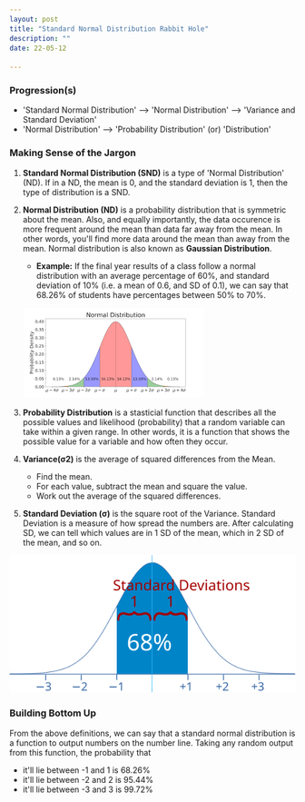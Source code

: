 ```yaml
---
layout: post
title: "Standard Normal Distribution Rabbit Hole"
description: ""
date: 22-05-12

---
```


### Progression(s)

- 'Standard Normal Distribution' --> 'Normal Distribution' --> 'Variance and Standard Deviation'
- 'Normal Distribution' --> 'Probability Distribution' (or) 'Distribution'

### Making Sense of the Jargon

1. **Standard Normal Distribution (SND)** is a type of 'Normal Distribution' (ND). If in a ND, the mean is 0, and the standard deviation is 1, then the type of distribution is a SND.

2. **Normal Distribution (ND)** is a probability distribution that is symmetric about the mean. Also, and equally importantly, the data occurence is more frequent around the mean than data far away from the mean. In other words, you'll find more data around the mean than away from the mean. Normal distribution is also known as **Gaussian Distribution**.
	- **Example:** If the final year results of a class follow a normal distribution with an average percentage of 60%, and standard deviation of 10% (i.e. a mean of 0.6, and SD of 0.1), we can say that 68.26% of students have percentages between 50% to 70%.

	![Normal Distribution](/assets/imgs/normal_distribution.png) 


3. **Probability Distribution** is a stasticial function that describes all the possible values and likelihood (probability) that a random variable can take within a given range. In other words, it is a function that shows the possible value for a variable and how often they occur. 

4. **Variance(σ2)** is the average of squared differences from the Mean.
	- Find the mean.
	- For each value, subtract the mean and square the value.
	- Work out the average of the squared differences.

5. **Standard Deviation (σ)** is the square root of the Variance. Standard Deviation is a measure of how spread the numbers are. After calculating SD, we can tell which values are in 1 SD of the mean, which in 2 SD of the mean, and so on.

![Standard Deviation](/assets/imgs/standard_deviation.svg)


### Building Bottom Up

From the above definitions, we can say that a standard normal distribution is a function to output numbers on the number line. Taking any random output from this function, the probability that
- it'll lie between -1 and 1 is 68.26% 
- it'll lie between -2 and 2 is 95.44%
- it'll lie between -3 and 3 is 99.72%




